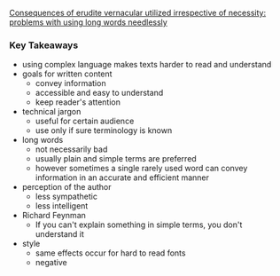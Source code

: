  [Consequences of erudite vernacular utilized irrespective of necessity: problems with using long words needlessly](https://cahill.people.unm.edu/480-21/Oppenheimer-2006-Applied_Cognitive_Psychology.pdf)

### Key Takeaways
+ using complex language makes texts harder to read and understand
+ goals for written content 
	+ convey information
	+ accessible and easy to understand
	+ keep reader's attention
+ technical jargon
	+ useful for certain audience
	+ use only if sure terminology is known
+ long words
	+ not necessarily bad
	+ usually plain and simple terms are preferred
	+ however sometimes a single rarely used word can convey information in an accurate and efficient manner
+ perception of the author
	+ less sympathetic
	+ less intelligent
+ Richard Feynman
	+ If you can't explain something in simple terms, you don't understand it
+ style
	+ same effects occur for hard to read fonts
	+ negative 
